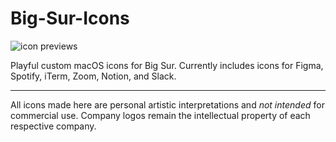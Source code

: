 # Big-Sur-Icons

![icon previews](https://github.com/jonush/Big-Sur-Icons/blob/master/colorful-preview.png?raw=true)

Playful custom macOS icons for Big Sur. Currently includes icons for Figma, Spotify, iTerm, Zoom, Notion, and Slack.

---

All icons made here are personal artistic interpretations and *not intended* for commercial use. Company logos remain the intellectual property of each respective company.
